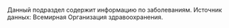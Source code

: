Данный подраздел содержит информацию по заболеваниям. Источник данных: Всемирная Организация здравоохранения.
